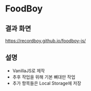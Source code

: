 # FoodBoy

## 결과 화면
https://recordboy.github.io/foodboy-js/

## 설명
* VanillaJS로 제작
* 추후 작업을 위해 기본 뼈대만 작업
* 추가 항목들은 Local Storage에 저장
